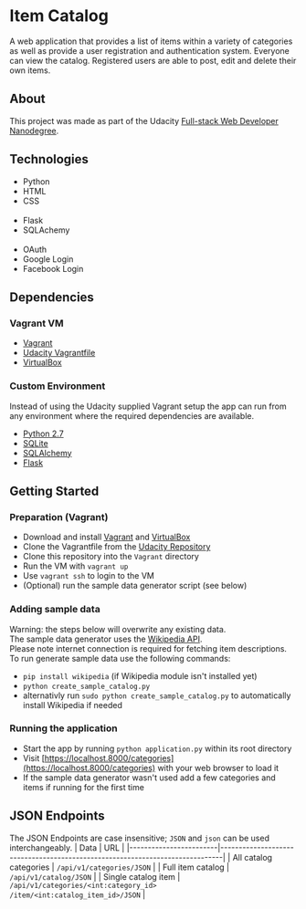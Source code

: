 # Item Catalog

A web application that provides a list of items within a variety of categories as well as provide a user registration and authentication system. Everyone can view the catalog. Registered users are able to post, edit and delete their own items.

## About

This project was made as part of the Udacity [Full-stack Web Developer Nanodegree](https://www.udacity.com/course/full-stack-web-developer-nanodegree--nd004).


## Technologies
- Python
- HTML
- CSS
<br><br>
- Flask
- SQLAchemy
<br><br>
- OAuth
- Google Login
- Facebook Login

## Dependencies
### Vagrant VM
- [Vagrant](https://www.vagrantup.com/)
- [Udacity Vagrantfile](https://github.com/udacity/fullstack-nanodegree-vm)
- [VirtualBox](https://www.virtualbox.org/wiki/Downloads)

### Custom Environment
Instead of using the Udacity supplied Vagrant setup the app can run from any environment where the required dependencies are available.
- [Python 2.7](https://www.python.org/downloads/)
- [SQLite](https://www.sqlite.org/index.html)
- [SQLAlchemy](https://www.sqlalchemy.org/)
- [Flask](http://flask.pocoo.org/)


## Getting Started
### Preparation (Vagrant)
- Download and install [Vagrant](https://www.vagrantup.com/) and [VirtualBox](https://www.virtualbox.org/wiki/Downloads)
- Clone the Vagrantfile from the [Udacity Repository](https://github.com/udacity/fullstack-nanodegree-vm)
- Clone this repository into the `Vagrant` directory
- Run the VM with `vagrant up`
- Use `vagrant ssh` to login to the VM
- (Optional) run the sample data generator script (see below)

### Adding sample data
Warning: the steps below will overwrite any existing data.<br>
The sample data generator uses the [Wikipedia API](https://pypi.org/project/wikipedia/).<br>
Please note internet connection is required for fetching item descriptions.
To run generate sample data use the following commands:
- `pip install wikipedia` (if Wikipedia module isn't installed yet)
- `python create_sample_catalog.py`
- alternativly run `sudo python create_sample_catalog.py` to automatically install Wikipedia if needed

### Running the application
- Start the app by running `python application.py` within its root directory
- Visit [https://localhost.8000/categories](https://localhost.8000/categories) with your web browser to load it
- If the sample data generator wasn't used add a few categories and items if running for the first time



## JSON Endpoints
The JSON Endpoints are case insensitive; `JSON` and `json` can be used interchangeably.
| Data                   | URL                                                                          |
|------------------------|------------------------------------------------------------------------------|
| All catalog categories | `/api/v1/categories/JSON`                                                    |
| Full item catalog      | `/api/v1/catalog/JSON`                                                       |
| Single catalog item    | `/api/v1/categories/<int:category_id>`<br>`/item/<int:catalog_item_id>/JSON` |